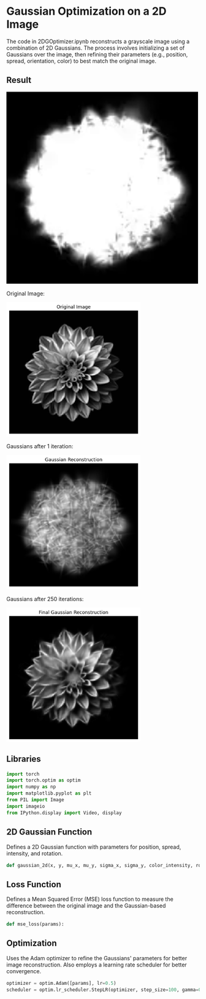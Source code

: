 # Gaussian Optimization on a 2D Image

The code in 2DGOptimizer.ipynb reconstructs a grayscale image using a combination of 2D Gaussians. The process involves initializing a set of Gaussians over the image, then refining their parameters (e.g., position, spread, orientation, color) to best match the original image.

## Result
<img src="https://raw.githubusercontent.com/uynitsuj/2DGaussianOptimization/main/data/flwrrecon.gif" width="500" height="500">

Original Image:

<img src="https://raw.githubusercontent.com/uynitsuj/2DGaussianOptimization/main/data/output1.png" width="350" height="350">

Gaussians after 1 iteration:

<img src="https://raw.githubusercontent.com/uynitsuj/2DGaussianOptimization/main/data/output2.png" width="350" height="350">

Gaussians after 250 iterations:

<img src="https://raw.githubusercontent.com/uynitsuj/2DGaussianOptimization/main/data/output3.png" width="350" height="350">

## Libraries
```python
import torch
import torch.optim as optim
import numpy as np
import matplotlib.pyplot as plt
from PIL import Image
import imageio
from IPython.display import Video, display
```

## 2D Gaussian Function
Defines a 2D Gaussian function with parameters for position, spread, intensity, and rotation.

```python
def gaussian_2d(x, y, mu_x, mu_y, sigma_x, sigma_y, color_intensity, rotation_angle):
```

## Loss Function
Defines a Mean Squared Error (MSE) loss function to measure the difference between the original image and the Gaussian-based reconstruction.

```python
def mse_loss(params):
```

## Optimization
Uses the Adam optimizer to refine the Gaussians' parameters for better image reconstruction. Also employs a learning rate scheduler for better convergence.

```python
optimizer = optim.Adam([params], lr=0.5) 
scheduler = optim.lr_scheduler.StepLR(optimizer, step_size=100, gamma=0.7)
```
